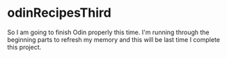 # odinRecipesThird

So I am going to finish Odin properly this time. I'm running through the beginning parts to refresh my memory and this will be last time I complete this project. 
